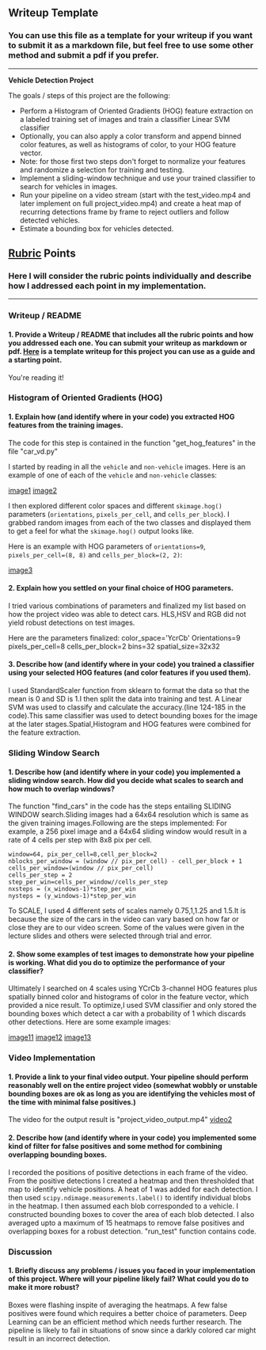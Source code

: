 ## Writeup Template
### You can use this file as a template for your writeup if you want to submit it as a markdown file, but feel free to use some other method and submit a pdf if you prefer.

---

**Vehicle Detection Project**

The goals / steps of this project are the following:

* Perform a Histogram of Oriented Gradients (HOG) feature extraction on a labeled training set of images and train a classifier Linear SVM classifier
* Optionally, you can also apply a color transform and append binned color features, as well as histograms of color, to your HOG feature vector. 
* Note: for those first two steps don't forget to normalize your features and randomize a selection for training and testing.
* Implement a sliding-window technique and use your trained classifier to search for vehicles in images.
* Run your pipeline on a video stream (start with the test_video.mp4 and later implement on full project_video.mp4) and create a heat map of recurring detections frame by frame to reject outliers and follow detected vehicles.
* Estimate a bounding box for vehicles detected.


## [Rubric](https://review.udacity.com/#!/rubrics/513/view) Points
### Here I will consider the rubric points individually and describe how I addressed each point in my implementation.  

---
### Writeup / README

#### 1. Provide a Writeup / README that includes all the rubric points and how you addressed each one.  You can submit your writeup as markdown or pdf.  [Here](https://github.com/udacity/CarND-Vehicle-Detection/blob/master/writeup_template.md) is a template writeup for this project you can use as a guide and a starting point.  

You're reading it!

### Histogram of Oriented Gradients (HOG)

#### 1. Explain how (and identify where in your code) you extracted HOG features from the training images.

The code for this step is contained in the function "get_hog_features" in the file "car_vd.py"

I started by reading in all the `vehicle` and `non-vehicle` images.  Here is an example of one of each of the `vehicle` and `non-vehicle` classes:

[image1](output_images/car_image.png)
[image2](output_images/not_car_image.png)

I then explored different color spaces and different `skimage.hog()` parameters (`orientations`, `pixels_per_cell`, and `cells_per_block`).  I grabbed random images from each of the two classes and displayed them to get a feel for what the `skimage.hog()` output looks like.

Here is an example with HOG parameters of `orientations=9`, `pixels_per_cell=(8, 8)` and `cells_per_block=(2, 2)`:

[image3](output_images/hog_example.png)

#### 2. Explain how you settled on your final choice of HOG parameters.

I tried various combinations of parameters and finalized my list based on how the project video was able to detect cars.
HLS,HSV and RGB did not yield robust detections on test images.

Here are the parameters finalized:
color_space='YcrCb'
Orientations=9
pixels_per_cell=8
cells_per_block=2
bins=32
spatial_size=32x32


#### 3. Describe how (and identify where in your code) you trained a classifier using your selected HOG features (and color features if you used them).

I used StandardScaler function from sklearn to format the data so that the mean is 0 and SD is 1.I then split the data into training and test. A Linear SVM was used to classify and calculate the accuracy.(line 124-185 in the code).This same classifier was used to detect bounding boxes for the image at the later stages.Spatial,Histogram and HOG features were combined for the feature extraction.

### Sliding Window Search

#### 1. Describe how (and identify where in your code) you implemented a sliding window search.  How did you decide what scales to search and how much to overlap windows?
The function "find_cars" in the code has the steps entailing SLIDING WINDOW search.Sliding images had a 64x64 resolution which is same as the given training images.Following are the steps implemented:
For example, a 256 pixel image and a 64x64 sliding window would result in a rate of 4 cells per step with 8x8 pix per cell.

    window=64, pix_per_cell=8,cell_per_block=2
    nblocks_per_window = (window // pix_per_cell) - cell_per_block + 1
    cells_per_window=(window // pix_per_cell) 
    cells_per_step = 2  
    step_per_win=cells_per_window//cells_per_step
    nxsteps = (x_windows-1)*step_per_win
    nysteps = (y_windows-1)*step_per_win

To SCALE, I used 4 different sets of scales namely 0.75,1,1.25 and 1.5.It is because the size of the cars in the video can vary based on how far or close they are to our video screen. Some of the values were given in the lecture slides and others were selected through trial and error.


#### 2. Show some examples of test images to demonstrate how your pipeline is working.  What did you do to optimize the performance of your classifier?

Ultimately I searched on 4 scales using YCrCb 3-channel HOG features plus spatially binned color and histograms of color in the feature vector, which provided a nice result. To optimize,I used SVM classifier and only stored the bounding boxes which detect a car with a probability of 1 which discards other detections.  Here are some example images:

[image11](output_images/test_output1.png)
[image12](output_images/test_output2.png)
[image13](output_images/test_output3.png)


### Video Implementation

#### 1. Provide a link to your final video output.  Your pipeline should perform reasonably well on the entire project video (somewhat wobbly or unstable bounding boxes are ok as long as you are identifying the vehicles most of the time with minimal false positives.)
The video for the output result is "project_video_output.mp4"
[video2](project_video_output.mp4)


#### 2. Describe how (and identify where in your code) you implemented some kind of filter for false positives and some method for combining overlapping bounding boxes.

I recorded the positions of positive detections in each frame of the video.  From the positive detections I created a heatmap and then thresholded that map to identify vehicle positions. A heat of 1 was added for each detection. I then used `scipy.ndimage.measurements.label()` to identify individual blobs in the heatmap.  I then assumed each blob corresponded to a vehicle.  I constructed bounding boxes to cover the area of each blob detected.  I also averaged upto a maximum of 15 heatmaps to remove false positives and overlapping boxes for a robust detection. "run_test" function contains code. 




### Discussion

#### 1. Briefly discuss any problems / issues you faced in your implementation of this project.  Where will your pipeline likely fail?  What could you do to make it more robust?

Boxes were flashing inspite of averaging the heatmaps. A few false positives were found which requires a better choice of parameters. Deep Learning can be an efficient method which needs further research. The pipeline is likely to fail in situations of snow since a darkly colored car might result in an incorrect detection.

